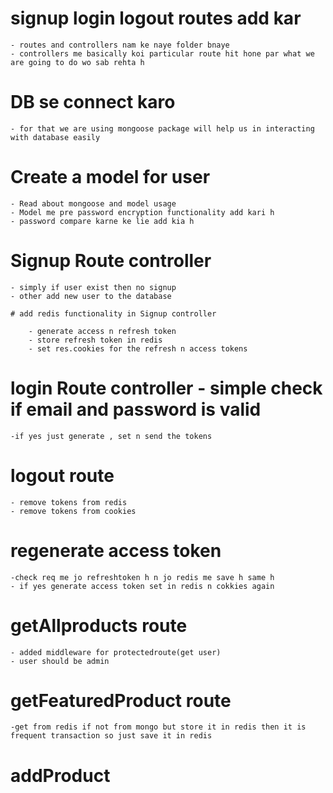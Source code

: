 # signup login logout routes add kar

    - routes and controllers nam ke naye folder bnaye
    - controllers me basically koi particular route hit hone par what we are going to do wo sab rehta h

# DB se connect karo

    - for that we are using mongoose package will help us in interacting with database easily

<!-- USER RELATED -->

# Create a model for user

    - Read about mongoose and model usage
    - Model me pre password encryption functionality add kari h
    - password compare karne ke lie add kia h

# Signup Route controller

    - simply if user exist then no signup
    - other add new user to the database

    # add redis functionality in Signup controller

        - generate access n refresh token
        - store refresh token in redis
        - set res.cookies for the refresh n access tokens

# login Route controller - simple check if email and password is valid

    -if yes just generate , set n send the tokens

# logout route

    - remove tokens from redis
    - remove tokens from cookies

# regenerate access token

    -check req me jo refreshtoken h n jo redis me save h same h
    - if yes generate access token set in redis n cokkies again

<!-- PRODUCT RELATED -->

# getAllproducts route

    - added middleware for protectedroute(get user)
    - user should be admin

# getFeaturedProduct route

    -get from redis if not from mongo but store it in redis then it is frequent transaction so just save it in redis

# addProduct

<!-- by 21 i have to complete backend part -->
